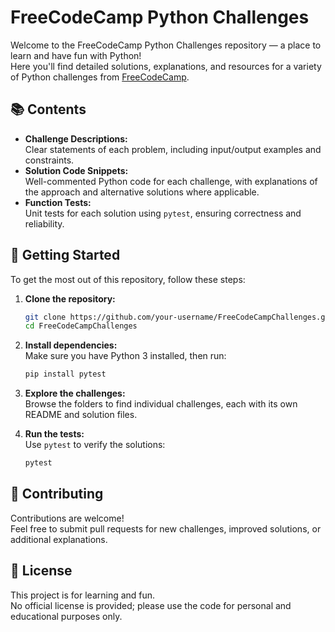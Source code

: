 # FreeCodeCamp Python Challenges

Welcome to the FreeCodeCamp Python Challenges repository — a place to learn and have fun with Python!  
Here you'll find detailed solutions, explanations, and resources for a variety of Python challenges from [FreeCodeCamp](https://www.freecodecamp.org/learn/daily-coding-challenge/).

## 📚 Contents

- **Challenge Descriptions:**  
    Clear statements of each problem, including input/output examples and constraints.
- **Solution Code Snippets:**  
    Well-commented Python code for each challenge, with explanations of the approach and alternative solutions where applicable.
- **Function Tests:**  
    Unit tests for each solution using `pytest`, ensuring correctness and reliability.

## 🚀 Getting Started

To get the most out of this repository, follow these steps:

1. **Clone the repository:**
     ```bash
     git clone https://github.com/your-username/FreeCodeCampChallenges.git
     cd FreeCodeCampChallenges
     ```
2. **Install dependencies:**  
     Make sure you have Python 3 installed, then run:
     ```bash
     pip install pytest
     ```
3. **Explore the challenges:**  
     Browse the folders to find individual challenges, each with its own README and solution files.

4. **Run the tests:**  
     Use `pytest` to verify the solutions:
     ```bash
     pytest
     ```

## 🤝 Contributing

Contributions are welcome!  
Feel free to submit pull requests for new challenges, improved solutions, or additional explanations.

## 📄 License

This project is for learning and fun.  
No official license is provided; please use the code for personal and educational purposes only.